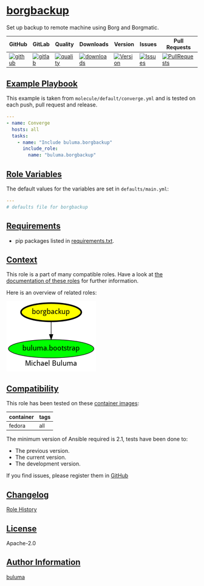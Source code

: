 # [borgbackup](#borgbackup)

Set up backup to remote machine using Borg and Borgmatic.

|GitHub|GitLab|Quality|Downloads|Version|Issues|Pull Requests|
|------|------|-------|---------|-------|------|-------------|
|[![github](https://github.com/buluma/ansible-role-borgbackup/workflows/Ansible%20Molecule/badge.svg)](https://github.com/buluma/ansible-role-borgbackup/actions)|[![gitlab](https://gitlab.com/buluma/ansible-role-borgbackup/badges/master/pipeline.svg)](https://gitlab.com/buluma/ansible-role-borgbackup)|[![quality](https://img.shields.io/ansible/quality/)](https://galaxy.ansible.com/buluma/borgbackup)|[![downloads](https://img.shields.io/ansible/role/d/)](https://galaxy.ansible.com/buluma/borgbackup)|[![Version](https://img.shields.io/github/release/buluma/ansible-role-borgbackup.svg)](https://github.com/buluma/ansible-role-borgbackup/releases/)|[![Issues](https://img.shields.io/github/issues/buluma/ansible-role-borgbackup.svg)](https://github.com/buluma/ansible-role-borgbackup/issues/)|[![PullRequests](https://img.shields.io/github/issues-pr-closed-raw/buluma/ansible-role-borgbackup.svg)](https://github.com/buluma/ansible-role-borgbackup/pulls/)|

## [Example Playbook](#example-playbook)

This example is taken from `molecule/default/converge.yml` and is tested on each push, pull request and release.
```yaml
---
- name: Converge
  hosts: all
  tasks:
    - name: "Include buluma.borgbackup"
      include_role:
        name: "buluma.borgbackup"
```


## [Role Variables](#role-variables)

The default values for the variables are set in `defaults/main.yml`:
```yaml
---
# defaults file for borgbackup
```

## [Requirements](#requirements)

- pip packages listed in [requirements.txt](https://github.com/buluma/ansible-role-borgbackup/blob/main/requirements.txt).


## [Context](#context)

This role is a part of many compatible roles. Have a look at [the documentation of these roles](https://buluma.github.io/) for further information.

Here is an overview of related roles:

![dependencies](https://raw.githubusercontent.com/buluma/ansible-role-borgbackup/png/requirements.png "Dependencies")

## [Compatibility](#compatibility)

This role has been tested on these [container images](https://hub.docker.com/u/buluma):

|container|tags|
|---------|----|
|fedora|all|

The minimum version of Ansible required is 2.1, tests have been done to:

- The previous version.
- The current version.
- The development version.



If you find issues, please register them in [GitHub](https://github.com/buluma/ansible-role-borgbackup/issues)

## [Changelog](#changelog)

[Role History](https://github.com/buluma/ansible-role-borgbackup/blob/master/CHANGELOG.md)

## [License](#license)

Apache-2.0

## [Author Information](#author-information)

[buluma](https://buluma.github.io/)
